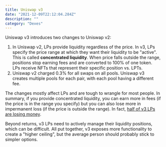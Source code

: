 ```yaml
---
title: Uniswap v3
date: "2021-12-09T22:12:04.284Z"
description: ""
category: "Dexes"
---
```


Uniswap v3 introduces two changes to Uniswap v2:

1. In Uniswap v2, LPs provide liquidity regardless of the price. In v3, LPs specify the price range at which they want their liquidity to be "active". This is called **concentrated liquidity**. When price falls outside the range, positions stop earning fees and are converted to 100% of one token. LPs receive NFTs that represent their specific position vs. LPTs.
2. Uniswap v2 charged 0.3% for all swaps on all pools. Uniswap v3 creates multiple pools for each pair, with each pool having a different fee.

The changes mostly affect LPs and are tough to wrangle for most people. In summary, if you provide concentrated liquidity, you can earn more in fees (if the price is in the range you specify) but you can also lose more in impermanent loss (if the price is outside the range). In fact, [half of v3 LPs are losing money](https://cointelegraph.com/news/half-of-uniswap-v3-liquidity-providers-are-losing-money-new-research).

Beyond returns, v3 LPs need to actively manage their liquidity positions, which can be difficult. All put together, v3 exposes more functionality to create a "higher ceiling", but the average person should probably stick to simpler options.